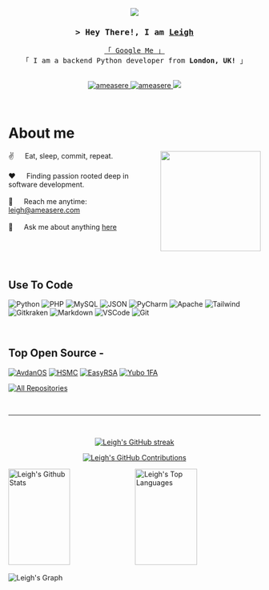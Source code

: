 <p align="center">
  <a href="https://github.com/ameasere"><img src="https://i.imgur.com/XEtEox2.gif"></a>
</p>

<!-- Intro  -->
<h3 align="center">
        <samp>&gt; Hey There!, I am
                <b><a target="_blank" href="https://ameasere.com">Leigh</a></b>
        </samp>
</h3>


<p align="center"> 
  <samp>
    <a href="https://www.google.com/search?ameasere">「 Google Me 」</a>
    <br>
    「 I am a backend Python developer from <b>London, UK!</b> 」
    <br>
    <br>
  </samp>
</p>

<p align="center">
 <a href="https://ameasere.com" target="blank">
  <img src="https://img.shields.io/badge/Website-DC143C?style=for-the-badge&logo=medium&logoColor=white" alt="ameasere" />
 </a>
 <a href="https://linkedin.com/in/leighmintlify" target="_blank">
  <img src="https://img.shields.io/badge/LinkedIn-0077B5?style=for-the-badge&logo=linkedin&logoColor=white" alt="ameasere"/>
 </a>
 <a href="https://twitter.com/ameaseree" target="_blank">
  <img src="https://img.shields.io/badge/Twitter-1DA1F2?style=for-the-badge&logo=twitter&logoColor=white" />
 </a>
</p>
<br />

<!-- About Section -->
 # About me
 
<p>
 <img align="right" height="200" src="assets/programming.gif"/>
  
 ✌️ &emsp; Eat, sleep, commit, repeat. <br/><br/>
 ❤️ &emsp; Finding passion rooted deep in software development.<br/><br/>
 📧 &emsp; Reach me anytime: leigh@ameasere.com<br/><br/>
 💬 &emsp; Ask me about anything [here](https://github.com/ameasere/ameasere/issues)

</p>

<br/>
<br/>
<br/>

## Use To Code

![Python](https://img.shields.io/badge/Python-F0DB4F?style=for-the-badge&labelColor=black&logo=python&logoColor=F0DB4F)
![PHP](https://img.shields.io/badge/PHP-47288f?style=for-the-badge&labelColor=black&logo=php&logoColor=47288f)
![MySQL](https://img.shields.io/badge/-MySQL-61DBFB?style=for-the-badge&labelColor=black&logo=mysql&logoColor=61DBFB)
![JSON](https://img.shields.io/badge/JSON-20232A?style=for-the-badge&logo=json&logoColor=61DAFB)
![PyCharm](https://img.shields.io/badge/PyCharm-000000?style=for-the-badge&logo=pycharm&logoColor=white)
![Apache](https://img.shields.io/badge/Apache-db6504?style=for-the-badge&labelColor=black&logo=apache&logoColor=white)
![Tailwind](https://img.shields.io/badge/Tailwind_CSS-092749?style=for-the-badge&logo=tailwindcss&logoColor=06B6D4&labelColor=000000)
![Gitkraken](https://img.shields.io/badge/Gitkraken-000000?style=for-the-badge&logo=gitkraken&logoColor=067b80)
![Markdown](https://img.shields.io/badge/Markdown-000000?style=for-the-badge&logo=markdown&logoColor=white)
![VSCode](https://img.shields.io/badge/Visual_Studio-0078d7?style=for-the-badge&logo=visual%20studio&logoColor=white)
![Git](https://img.shields.io/badge/Git-F05032?style=for-the-badge&logo=git&logoColor=white)

<br/>

## Top Open Source -
[![AvdanOS](https://github-readme-stats.vercel.app/api/pin/?username=Avdan-OS&repo=Desktop-Environment&border_color=7F3FBF&bg_color=0D1117&title_color=C9D1D9&text_color=8B949E&icon_color=7F3FBF)](https://github.com/Avdan-OS/Desktop-Environment)
[![HSMC](https://github-readme-stats.vercel.app/api/pin/?username=ameasere&repo=hsmc&border_color=7F3FBF&bg_color=0D1117&title_color=C9D1D9&text_color=8B949E&icon_color=7F3FBF)](https://github.com/ameasere/hsmc)
[![EasyRSA](https://github-readme-stats.vercel.app/api/pin/?username=ameasere&repo=EasyRSA&border_color=7F3FBF&bg_color=0D1117&title_color=C9D1D9&text_color=8B949E&icon_color=7F3FBF)](https://github.com/ameasere/EasyRSA)
[![Yubo 1FA](https://github-readme-stats.vercel.app/api/pin/?username=ameasere&repo=yubo1factor&border_color=7F3FBF&bg_color=0D1117&title_color=C9D1D9&text_color=8B949E&icon_color=7F3FBF)](https://github.com/ameasere/yubo1factor)

<p align="left">
  <a href="https://github.com/ameasere?tab=repositories" target="_blank"><img alt="All Repositories" title="All Repositories" src="https://img.shields.io/badge/-All%20Repos-2962FF?style=for-the-badge&logo=koding&logoColor=white"/></a>
</p>

<br/>
<hr/>
<br/>

<p align="center">
  <a href="https://github.com/ameasere">
    <img src="https://github-readme-streak-stats.herokuapp.com/?user=ameasere&theme=radical&border=7F3FBF&background=0D1117" alt="Leigh's GitHub streak"/>
  </a>
</p>

<p align="center">
  <a href="https://github.com/ameasere">
    <img src="https://github-profile-summary-cards.vercel.app/api/cards/profile-details?username=ameasere&theme=radical" alt="Leigh's GitHub Contributions"/>
  </a>
</p>

<a> 
    <a href="https://github.com/ameasere"><img alt="Leigh's Github Stats" src="https://denvercoder1-github-readme-stats.vercel.app/api?username=ameasere&show_icons=true&count_private=true&theme=react&border_color=7F3FBF&bg_color=0D1117&title_color=F85D7F&icon_color=F8D866" height="192px" width="49.5%"/></a>
  <a href="https://github.com/ameasere"><img alt="Leigh's Top Languages" src="https://denvercoder1-github-readme-stats.vercel.app/api/top-langs/?username=ameasere&langs_count=8&layout=compact&theme=react&border_color=7F3FBF&bg_color=0D1117&title_color=F85D7F&icon_color=F8D866" height="192px" width="49.5%"/></a>
  <br/>
</a>


![Leigh's Graph](https://github-readme-activity-graph.vercel.app/graph?username=ameasere&custom_title=Leigh's%20GitHub%20Activity%20Graph&bg_color=0D1117&color=7F3FBF&line=7F3FBF&point=7F3FBF&area_color=FFFFFF&title_color=FFFFFF&area=true)
